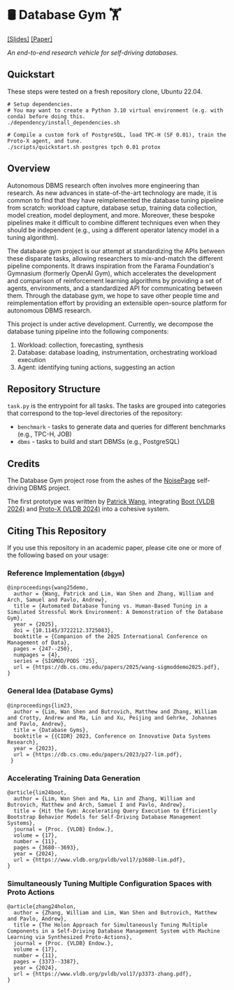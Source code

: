 # 🛢️ Database Gym 🏋️
[\[Slides\]](http://www.cidrdb.org/cidr2023/slides/p27-lim-slides.pdf) [\[Paper\]](https://www.cidrdb.org/cidr2023/papers/p27-lim.pdf)

*An end-to-end research vehicle for self-driving databases.*

## Quickstart

These steps were tested on a fresh repository clone, Ubuntu 22.04.

```
# Setup dependencies.
# You may want to create a Python 3.10 virtual environment (e.g. with conda) before doing this.
./dependency/install_dependencies.sh

# Compile a custom fork of PostgreSQL, load TPC-H (SF 0.01), train the Proto-X agent, and tune.
./scripts/quickstart.sh postgres tpch 0.01 protox
```

## Overview

Autonomous DBMS research often involves more engineering than research.
As new advances in state-of-the-art technology are made, it is common to find that they have
reimplemented the database tuning pipeline from scratch: workload capture, database setup,
training data collection, model creation, model deployment, and more.
Moreover, these bespoke pipelines make it difficult to combine different techniques even when they
should be independent (e.g., using a different operator latency model in a tuning algorithm).

The database gym project is our attempt at standardizing the APIs between these disparate tasks,
allowing researchers to mix-and-match the different pipeline components.
It draws inspiration from the Farama Foundation's Gymnasium (formerly OpenAI Gym), which
accelerates the development and comparison of reinforcement learning algorithms by providing a set
of agents, environments, and a standardized API for communicating between them.
Through the database gym, we hope to save other people time and reimplementation effort by
providing an extensible open-source platform for autonomous DBMS research.

This project is under active development.
Currently, we decompose the database tuning pipeline into the following components:

1. Workload: collection, forecasting, synthesis
2. Database: database loading, instrumentation, orchestrating workload execution
3. Agent: identifying tuning actions, suggesting an action

## Repository Structure

`task.py` is the entrypoint for all tasks.
The tasks are grouped into categories that correspond to the top-level directories of the repository:

- `benchmark` - tasks to generate data and queries for different benchmarks (e.g., TPC-H, JOB)
- `dbms` - tasks to build and start DBMSs (e.g., PostgreSQL)

## Credits

The Database Gym project rose from the ashes of the [NoisePage](https://db.cs.cmu.edu/projects/noisepage/) self-driving DBMS project.

The first prototype was written by [Patrick Wang](https://github.com/wangpatrick57), integrating [Boot (VLDB 2024)](https://github.com/lmwnshn/boot) and [Proto-X (VLDB 2024)](https://github.com/17zhangw/protox) into a cohesive system.

## Citing This Repository

If you use this repository in an academic paper, please cite one or more of the following based on your usage:

### Reference Implementation (`dbgym`)
```
@inproceedings{wang25demo,
  author = {Wang, Patrick and Lim, Wan Shen and Zhang, William and Arch, Samuel and Pavlo, Andrew},
  title = {Automated Database Tuning vs. Human-Based Tuning in a Simulated Stressful Work Environment: A Demonstration of the Database Gym},
  year = {2025},
  doi = {10.1145/3722212.3725083},
  booktitle = {Companion of the 2025 International Conference on Management of Data},
  pages = {247--250},
  numpages = {4},
  series = {SIGMOD/PODS '25},
  url = {https://db.cs.cmu.edu/papers/2025/wang-sigmoddemo2025.pdf},
}
```

### General Idea (Database Gyms)
```
@inproceedings{lim23,
  author = {Lim, Wan Shen and Butrovich, Matthew and Zhang, William and Crotty, Andrew and Ma, Lin and Xu, Peijing and Gehrke, Johannes and Pavlo, Andrew},
  title = {Database Gyms},
  booktitle = {{CIDR} 2023, Conference on Innovative Data Systems Research},
  year = {2023},
  url = {https://db.cs.cmu.edu/papers/2023/p27-lim.pdf},
 }
```

### Accelerating Training Data Generation
```
@article{lim24boot,
  author = {Lim, Wan Shen and Ma, Lin and Zhang, William and Butrovich, Matthew and Arch, Samuel I and Pavlo, Andrew},
  title = {Hit the Gym: Accelerating Query Execution to Efficiently Bootstrap Behavior Models for Self-Driving Database Management Systems},
  journal = {Proc. {VLDB} Endow.},
  volume = {17},
  number = {11},
  pages = {3680--3693},
  year = {2024},
  url = {https://www.vldb.org/pvldb/vol17/p3680-lim.pdf},
}
```

### Simultaneously Tuning Multiple Configuration Spaces with Proto Actions
```
@article{zhang24holon,
  author = {Zhang, William and Lim, Wan Shen and Butrovich, Matthew and Pavlo, Andrew},
  title = {The Holon Approach for Simultaneously Tuning Multiple Components in a Self-Driving Database Management System with Machine Learning via Synthesized Proto-Actions},
  journal = {Proc. {VLDB} Endow.},
  volume = {17},
  number = {11},
  pages = {3373--3387},
  year = {2024},
  url = {https://www.vldb.org/pvldb/vol17/p3373-zhang.pdf},
}
```

